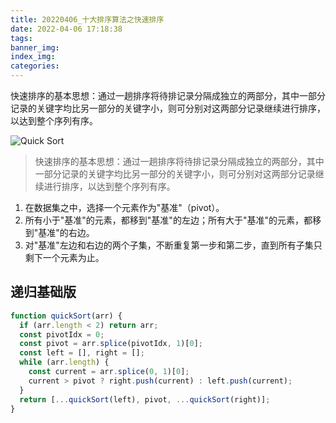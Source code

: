 ```yaml
---
title: 20220406_十大排序算法之快速排序
date: 2022-04-06 17:18:38
tags:
banner_img:
index_img:
categories:
---
```


快速排序的基本思想：通过一趟排序将待排记录分隔成独立的两部分，其中一部分记录的关键字均比另一部分的关键字小，则可分别对这两部分记录继续进行排序，以达到整个序列有序。

<!-- more -->

![Quick Sort](/images/posts/20211118_排序算法汇总/QuickSort.gif)

> 快速排序的基本思想：通过一趟排序将待排记录分隔成独立的两部分，其中一部分记录的关键字均比另一部分的关键字小，则可分别对这两部分记录继续进行排序，以达到整个序列有序。

1. 在数据集之中，选择一个元素作为"基准"（pivot）。
2. 所有小于"基准"的元素，都移到"基准"的左边；所有大于"基准"的元素，都移到"基准"的右边。
3. 对"基准"左边和右边的两个子集，不断重复第一步和第二步，直到所有子集只剩下一个元素为止。

## 递归基础版

``` js
function quickSort(arr) {
  if (arr.length < 2) return arr;
  const pivotIdx = 0;
  const pivot = arr.splice(pivotIdx, 1)[0];
  const left = [], right = [];
  while (arr.length) {
    const current = arr.splice(0, 1)[0];
    current > pivot ? right.push(current) : left.push(current);
  }
  return [...quickSort(left), pivot, ...quickSort(right)];
}
```

